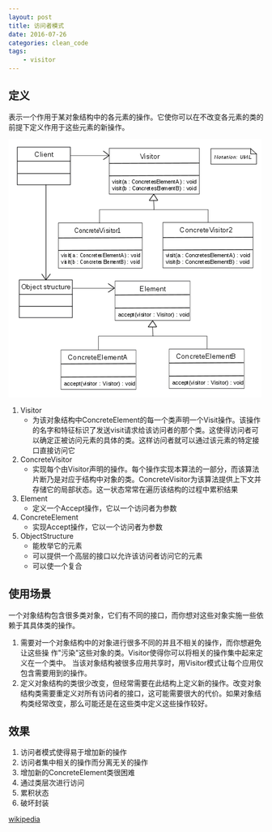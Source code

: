 ```yaml
---
layout: post
title: 访问者模式
date: 2016-07-26
categories: clean_code
tags:  
    - visitor
---
```


## 定义
表示一个作用于某对象结构中的各元素的操作。它使你可以在不改变各元素的类的前提下定义作用于这些元素的新操作。

![类图](/images/design_pattern/visitor.png)

1. Visitor
    * 为该对象结构中ConcreteElement的每一个类声明一个Visit操作。该操作的名字和特征标识了发送visit请求给该访问者的那个类。这使得访问者可以确定正被访问元素的具体的类。这样访问者就可以通过该元素的特定接口直接访问它
2. ConcreteVisitor
    * 实现每个由Visitor声明的操作。每个操作实现本算法的一部分，而该算法片断乃是对应于结构中对象的类。ConcreteVisitor为该算法提供上下文并存储它的局部状态。这一状态常常在遍历该结构的过程中累积结果
3. Element
    * 定义一个Accept操作，它以一个访问者为参数
4. ConcreteElement
    * 实现Accept操作，它以一个访问者为参数
5. ObjectStructure
    * 能枚举它的元素
    * 可以提供一个高层的接口以允许该访问者访问它的元素
    * 可以使一个复合

## 使用场景

一个对象结构包含很多类对象，它们有不同的接口，而你想对这些对象实施一些依赖于其具体类的操作。
1. 需要对一个对象结构中的对象进行很多不同的并且不相关的操作，而你想避免让这些操
作"污染"这些对象的类。Visitor使得你可以将相关的操作集中起来定义在一个类中。
当该对象结构被很多应用共享时，用Visitor模式让每个应用仅包含需要用到的操作。
2. 定义对象结构的类很少改变，但经常需要在此结构上定义新的操作。改变对象结构类需要重定义对所有访问者的接口，这可能需要很大的代价。如果对象结构类经常改变，那么可能还是在这些类中定义这些操作较好。

## 效果

1. 访问者模式使得易于增加新的操作
2. 访问者集中相关的操作而分离无关的操作
3. 增加新的ConcreteElement类很困难
4. 通过类层次进行访问
5. 累积状态
6. 破坏封装

[wikipedia](https://en.wikipedia.org/wiki/Visitor_pattern)  
